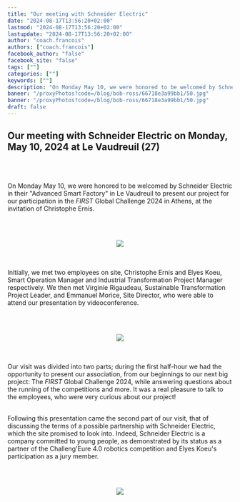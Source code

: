 ```yaml
---
title: "Our meeting with Schneider Electric"
date: "2024-08-17T13:56:20+02:00"
lastmod: "2024-08-17T13:56:20+02:00"
lastupdate: "2024-08-17T13:56:20+02:00"
author: "coach.francois"
authors: ["coach.francois"]
facebook_author: "false"
facebook_site: "false"
tags: [""]
categories: [""]
keywords: [""]
description: "On Monday May 10, we were honored to be welcomed by Schneider Electric at their Advanced Smart Factory 4.0 in Le Vaudreuil, France, to present our project to take part in the FIRST Global Challenge 2024. "
baneer: "/proxyPhotos?code=/blog/bob-ross/66718e3a99bb1/50.jpg"
banner: "/proxyPhotos?code=/blog/bob-ross/66718e3a99bb1/50.jpg"
draft: false
---
```

## Our meeting with Schneider Electric on Monday, May 10, 2024 at Le Vaudreuil (27)
<br><br>

On Monday May 10, we were honored to be welcomed by Schneider Electric in their "Advanced Smart Factory" in Le Vaudreuil to present our project for our participation in the <i>FIRST</i>  Global Challenge 2024 in Athens, at the invitation of Christophe Ernis.

<br><br>
<center>
<img src="/proxyPhotos?code=/blog/bob-ross/66718e3a99bb1/50.jpg">
</center>
<br><br>


Initially, we met two employees on site, Christophe Ernis and Elyes Koeu, Smart Operation Manager and Industrial Transformation Project Manager respectively. We then met Virginie Rigaudeau, Sustainable Transformation Project Leader, and Emmanuel Morice, Site Director, who were able to attend our presentation by videoconference.


<br><br>
<center>
<img src="/proxyPhotos?code=/blog/bob-ross/66719018c5a62/50.png">
</center>
<br><br>


Our visit was divided into two parts; during the first half-hour we had the opportunity to present our association, from our beginnings to our next big project: The <i>FIRST</i> Global Challenge 2024, while answering questions about the running of the competitions and more. It was a real pleasure to talk to the employees, who were very curious about our project!
<br><br>


Following this presentation came the second part of our visit, that of discussing the terms of a possible partnership with Schneider Electric, which the site promised to look into. Indeed, Schneider Electric is a company committed to young people, as demonstrated by its status as a partner of the Challeng'Eure 4.0 robotics competition and Elyes Koeu's participation as a jury member.

<br><br>
<center>
<img src="/proxyPhotos?code=/blog/bob-ross/6671a8f1c7484/50.jpg">
</center>
<br><br>

